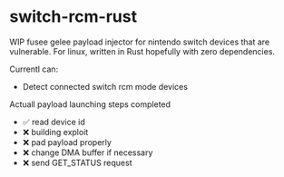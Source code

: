 # switch-rcm-rust 
WIP  fusee gelee payload injector for nintendo switch devices that are vulnerable.
For linux, written in Rust hopefully with zero dependencies.

Currentl can:
* Detect connected switch rcm mode devices

Actuall payload launching steps completed
* ✅ read device id 
* ❌ building exploit
* ❌ pad payload properly
* ❌ change DMA buffer if necessary
* ❌ send GET_STATUS request